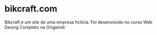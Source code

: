 # bikcraft.com

Bikcraft é um site de uma empresa fictícia. Foi desenvovido no curso Web Desing Completo na Origamid.
